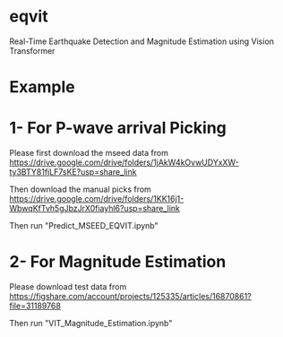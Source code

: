 # eqvit
Real-Time Earthquake Detection and Magnitude Estimation using Vision Transformer

# Example
# 1- For P-wave arrival Picking

Please first download the mseed data from
https://drive.google.com/drive/folders/1jAkW4kOvwUDYxXW-ty3BTY81fjLF7sKE?usp=share_link

Then download the manual picks from
https://drive.google.com/drive/folders/1KK16j1-WbwqKfTvh5gJbzJrX0fiayhl6?usp=share_link

Then run "Predict_MSEED_EQVIT.ipynb"

# 2- For Magnitude Estimation

Please download test data from
https://figshare.com/account/projects/125335/articles/16870861?file=31189768

Then run "VIT_Magnitude_Estimation.ipynb"
